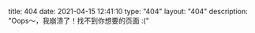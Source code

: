 title: 404
date: 2021-04-15 12:41:10
type: "404"
layout: "404"
description: "Oops～，我崩溃了！找不到你想要的页面 :("